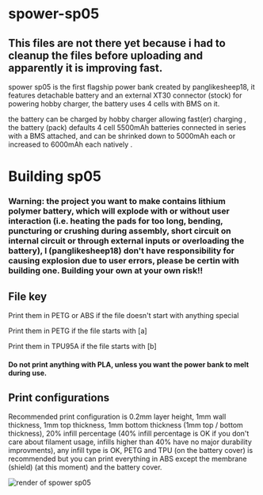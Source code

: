 # spower-sp05

## This files are not there yet because i had to cleanup the files before uploading and apparently it is improving fast. 
<!--panglikesheep18 made the case, the rest are from others-->
spower sp05 is the first flagship power bank created by panglikesheep18, it features detachable battery and an external XT30 connector (stock) for powering hobby charger, the battery uses 4 cells with BMS on it.

the battery can be charged by hobby charger allowing fast(er) charging <!--or be used for connecting hobby chargers directly without the body-->, the battery (pack) defaults 4 cell 5500mAh batteries connected in series with a BMS attached, and can be shrinked down to 5000mAh each or increased to 6000mAh each natively <!--idk why but it is all because i bought the cells in wrong capacity thinking that it had the same dimensions as previous but got it so wrong the pack enclousure had to be redesigned-->.

# Building sp05

### Warning: the project you want to make contains lithium polymer battery, which will explode <!-- mostly --> with or <!--rarely--> without user interaction (i.e. heating the pads for too long, bending, puncturing or crushing during assembly, short circuit on internal circuit or through external inputs or overloading the battery), I (panglikesheep18) <!--[[We]]--> don't have responsibility for causing explosion due to user errors, please be certin with building one. Building your own at your own risk!!

## File key
Print them in PETG or ABS if the file doesn't start with anything special

Print them in PETG if the file starts with [a]

Print them in TPU95A if the file starts with [b]    <!--(unless you want to risk the connector touching the contacts or don't add the connector)-->

#### Do not print anything with PLA, unless you want the power bank to melt during use.

## Print configurations

Recommended print configuration is 0.2mm layer height, 1mm wall thickness, 1mm top thickness, 1mm bottom thickness (1mm top / bottom thickness), 20% infill percentage (40% infill percentage is OK if you don't care about filament usage, infills higher than 40% have no major durability improvments), any infill type is OK, PETG and TPU (on the battery cover) is recommended but you can print everything in ABS except the membrane (shield) (at this moment) and the battery cover.

<!-- Stock (mine) has 2 USB-A outputs with 12V-18W max. using only one port, 20V-60W max. on USB-C input / output port using only this port and a Micro-USB input connector with 12V-18W max. -->

<!-- image!! -->
![render of spower sp05](https://user-images.githubusercontent.com/94123276/141441973-5969a629-3a23-494b-94b5-24d6e7739845.png)

